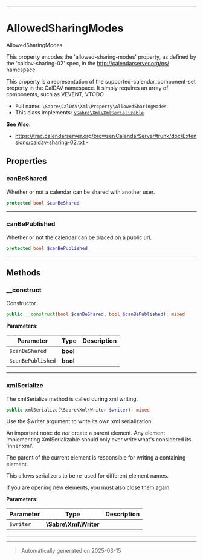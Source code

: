 ***

# AllowedSharingModes

AllowedSharingModes.

This property encodes the 'allowed-sharing-modes' property, as defined by
the 'caldav-sharing-02' spec, in the http://calendarserver.org/ns/
namespace.

This property is a representation of the supported-calendar_component-set
property in the CalDAV namespace. It simply requires an array of components,
such as VEVENT, VTODO

* Full name: `\Sabre\CalDAV\Xml\Property\AllowedSharingModes`
* This class implements:
[`\Sabre\Xml\XmlSerializable`](../../../Xml/XmlSerializable.md)

**See Also:**

* https://trac.calendarserver.org/browser/CalendarServer/trunk/doc/Extensions/caldav-sharing-02.txt - 



## Properties


### canBeShared

Whether or not a calendar can be shared with another user.

```php
protected bool $canBeShared
```






***

### canBePublished

Whether or not the calendar can be placed on a public url.

```php
protected bool $canBePublished
```






***

## Methods


### __construct

Constructor.

```php
public __construct(bool $canBeShared, bool $canBePublished): mixed
```








**Parameters:**

| Parameter | Type | Description |
|-----------|------|-------------|
| `$canBeShared` | **bool** |  |
| `$canBePublished` | **bool** |  |





***

### xmlSerialize

The xmlSerialize method is called during xml writing.

```php
public xmlSerialize(\Sabre\Xml\Writer $writer): mixed
```

Use the $writer argument to write its own xml serialization.

An important note: do _not_ create a parent element. Any element
implementing XmlSerializable should only ever write what's considered
its 'inner xml'.

The parent of the current element is responsible for writing a
containing element.

This allows serializers to be re-used for different element names.

If you are opening new elements, you must also close them again.






**Parameters:**

| Parameter | Type | Description |
|-----------|------|-------------|
| `$writer` | **\Sabre\Xml\Writer** |  |





***


***
> Automatically generated on 2025-03-15

